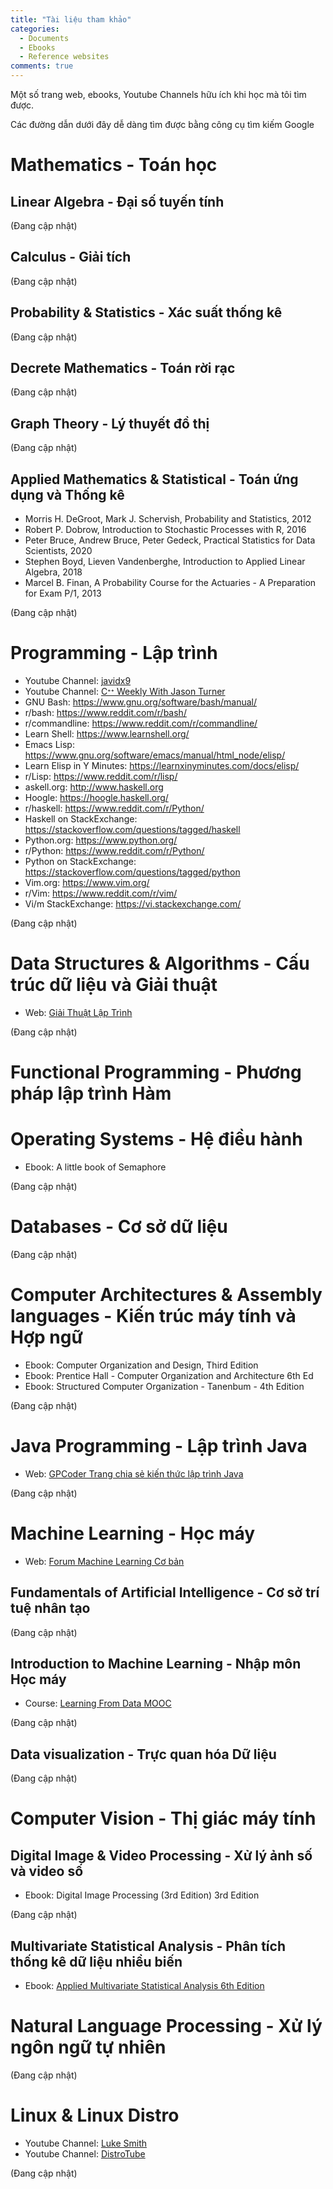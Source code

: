 ```yaml
---
title: "Tài liệu tham khảo"
categories:
  - Documents
  - Ebooks
  - Reference websites
comments: true
---
```


Một số trang web, ebooks, Youtube Channels hữu ích khi học mà tôi tìm được.

Các đường dẫn dưới đây dễ dàng tìm được bằng công cụ tìm kiếm Google 

# Mathematics - Toán học

## Linear Algebra - Đại số tuyến tính

(Đang cập nhật)

## Calculus - Giải tích

(Đang cập nhật)

## Probability & Statistics - Xác suất thống kê

(Đang cập nhật)

## Decrete Mathematics - Toán rời rạc

(Đang cập nhật)

## Graph Theory - Lý thuyết đồ thị

(Đang cập nhật)

## Applied Mathematics & Statistical - Toán ứng dụng và Thống kê
- Morris H. DeGroot, Mark J. Schervish, Probability and Statistics, 2012
- Robert P. Dobrow, Introduction to Stochastic Processes with R, 2016
- Peter Bruce, Andrew Bruce, Peter Gedeck, Practical Statistics for Data Scientists,  2020
- Stephen Boyd, Lieven Vandenberghe, Introduction to Applied Linear Algebra, 2018
- Marcel B. Finan, A Probability Course for the Actuaries - A Preparation for Exam P/1, 2013

(Đang cập nhật)

# Programming - Lập trình
- Youtube Channel: [javidx9](https://www.youtube.com/c/javidx9/featured)
- Youtube Channel: [Cᐩᐩ Weekly With Jason Turner](https://www.youtube.com/channel/UCxHAlbZQNFU2LgEtiqd2Maw)
- GNU Bash: https://www.gnu.org/software/bash/manual/
- r/bash: https://www.reddit.com/r/bash/
- r/commandline: https://www.reddit.com/r/commandline/
- Learn Shell: https://www.learnshell.org/
- Emacs Lisp: https://www.gnu.org/software/emacs/manual/html_node/elisp/
- Learn Elisp in Y Minutes: https://learnxinyminutes.com/docs/elisp/
- r/Lisp: https://www.reddit.com/r/lisp/
- askell.org: http://www.haskell.org
- Hoogle: https://hoogle.haskell.org/
- r/haskell: https://www.reddit.com/r/Python/
- Haskell on StackExchange: https://stackoverflow.com/questions/tagged/haskell
- Python.org: https://www.python.org/
- r/Python: https://www.reddit.com/r/Python/
- Python on StackExchange: https://stackoverflow.com/questions/tagged/python
- Vim.org: https://www.vim.org/
- r/Vim: https://www.reddit.com/r/vim/
- Vi/m StackExchange: https://vi.stackexchange.com/

(Đang cập nhật)

# Data Structures & Algorithms - Cấu trúc dữ liệu và Giải thuật
- Web: [Giải Thuật Lập Trình](http://www.giaithuatlaptrinh.com/)

(Đang cập nhật)
# Functional Programming - Phương pháp lập trình Hàm

# Operating Systems - Hệ điều hành
- Ebook: A little book of Semaphore

(Đang cập nhật)
# Databases - Cơ sở dữ liệu
(Đang cập nhật)

# Computer Architectures & Assembly languages - Kiến trúc máy tính và Hợp ngữ
- Ebook: Computer Organization and Design, Third Edition
- Ebook: Prentice Hall - Computer Organization and Architecture 6th Ed
- Ebook: Structured Computer Organization - Tanenbum - 4th Edition

(Đang cập nhật)

# Java Programming - Lập trình Java
- Web: [GPCoder Trang chia sẻ kiến thức lập trình Java](https://gpcoder.com/)

(Đang cập nhật)

# Machine Learning - Học máy
- Web: [Forum Machine Learning Cơ bản](https://machinelearningcoban.com/)

## Fundamentals of Artificial Intelligence - Cơ sở trí tuệ nhân tạo

(Đang cập nhật)

## Introduction to Machine Learning - Nhập môn Học máy
- Course: [Learning From Data MOOC](https://work.caltech.edu/telecourse)

(Đang cập nhật)

## Data visualization - Trực quan hóa Dữ liệu

(Đang cập nhật)

# Computer Vision - Thị giác máy tính

## Digital Image & Video Processing - Xử lý ảnh số và video số
- Ebook: Digital Image Processing (3rd Edition) 3rd Edition

(Đang cập nhật)

## Multivariate Statistical Analysis - Phân tích thống kê dữ liệu nhiều biến
- Ebook: [Applied Multivariate Statistical Analysis 6th Edition](http://docshare04.docshare.tips/files/12598/125983744.pdf)

# Natural Language Processing - Xử lý ngôn ngữ tự nhiên

(Đang cập nhật)

# Linux & Linux Distro
- Youtube Channel: [Luke Smith](https://www.youtube.com/channel/UC2eYFnH61tmytImy1mTYvhA)
- Youtube Channel: [DistroTube](https://www.youtube.com/channel/UCVls1GmFKf6WlTraIb_IaJg)

(Đang cập nhật)


